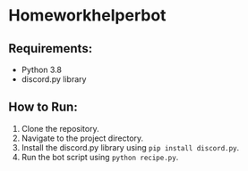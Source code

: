 # Homeworkhelperbot

## Requirements:
- Python 3.8
- discord.py library

## How to Run:
1. Clone the repository.
2. Navigate to the project directory.
3. Install the discord.py library using `pip install discord.py`.
4. Run the bot script using `python recipe.py`.
